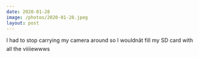 ```yaml
---
date: 2020-01-28
image: /photos/2020-01-28.jpeg
layout: post
---
```


I had to stop carrying my camera around so I wouldnât fill my SD card with all the viiiiewwws
